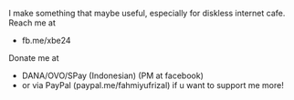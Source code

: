 I make something that maybe useful, especially for diskless internet cafe.
Reach me at 
- fb.me/xbe24

Donate me at 
- DANA/OVO/SPay (Indonesian) (PM at facebook)
-  or via PayPal (paypal.me/fahmiyufrizal) if u want to support me more!

<!---
fahmiyufrizal/fahmiyufrizal is a ✨ special ✨ repository because its `README.md` (this file) appears on your GitHub profile.
You can click the Preview link to take a look at your changes.
--->
